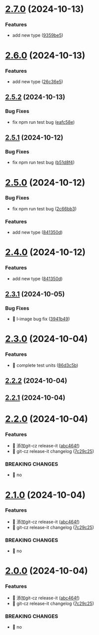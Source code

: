 

# [2.7.0](https://github.com/jiaozenghui/p-test-components/compare/v2.6.0...v2.7.0) (2024-10-13)


### Features

* add new type ([9359be5](https://github.com/jiaozenghui/p-test-components/commit/9359be5b1ee7b9153afe5db6b02537eb47b434c6))

# [2.6.0](https://github.com/jiaozenghui/p-test-components/compare/v2.5.2...v2.6.0) (2024-10-13)


### Features

* add new type ([26c36e5](https://github.com/jiaozenghui/p-test-components/commit/26c36e58f534bc4046b14aea6cbee8c12191f507))

## [2.5.2](https://github.com/jiaozenghui/p-test-components/compare/v2.5.1...v2.5.2) (2024-10-13)


### Bug Fixes

* fix npm run test bug ([eafc58e](https://github.com/jiaozenghui/p-test-components/commit/eafc58e5b11c7d3fe43b39ef3344716f0330af08))

## [2.5.1](https://github.com/jiaozenghui/p-test-components/compare/v2.5.0...v2.5.1) (2024-10-12)


### Bug Fixes

* fix npm run test bug ([b51d8f4](https://github.com/jiaozenghui/p-test-components/commit/b51d8f4df9e4129b396918b4262d34da61f07cf7))

# [2.5.0](https://github.com/jiaozenghui/p-test-components/compare/v2.3.1...v2.5.0) (2024-10-12)


### Bug Fixes

* fix npm run test bug ([2c66bb3](https://github.com/jiaozenghui/p-test-components/commit/2c66bb388e89f255a81aa663870bc0bc22cc100b))


### Features

* add new type ([841350d](https://github.com/jiaozenghui/p-test-components/commit/841350d920c7c3a4abe6271e6d46e53ef0cc01ea))

# [2.4.0](https://github.com/jiaozenghui/p-test-components/compare/v2.3.1...v2.4.0) (2024-10-12)


### Features

* add new type ([841350d](https://github.com/jiaozenghui/p-test-components/commit/841350d920c7c3a4abe6271e6d46e53ef0cc01ea))

## [2.3.1](https://github.com/jiaozenghui/p-test-components/compare/v2.3.0...v2.3.1) (2024-10-05)


### Bug Fixes

* 🐛 l-image bug fix ([3941b49](https://github.com/jiaozenghui/p-test-components/commit/3941b49c50589a62fa449dcc138418b291866d19))

# [2.3.0](https://github.com/jiaozenghui/p-test-components/compare/v2.2.2...v2.3.0) (2024-10-04)


### Features

* 🎸 complete test units ([86d3c5b](https://github.com/jiaozenghui/p-test-components/commit/86d3c5bde6944deebd7a7f166e28c8e48d57fed3))

## [2.2.2](https://github.com/jiaozenghui/p-test-components/compare/v2.2.0...v2.2.2) (2024-10-04)

## [2.2.1](https://github.com/jiaozenghui/p-test-components/compare/v2.2.0...v2.2.1) (2024-10-04)

# [2.2.0](https://github.com/jiaozenghui/p-test-components/compare/v1.0.11...v2.2.0) (2024-10-04)


### Features

* 🎸 添加git-cz release-it ([abc464f](https://github.com/jiaozenghui/p-test-components/commit/abc464f0571813b7191bc58e37479e0dfee74b76))
* 🎸 git-cz release-it changelog ([7c29c25](https://github.com/jiaozenghui/p-test-components/commit/7c29c25fa16ac2eb8fd689f187bdecd313ddcb37))


### BREAKING CHANGES

* 🧨 no

# [2.1.0](https://github.com/jiaozenghui/p-test-components/compare/v1.0.11...v2.1.0) (2024-10-04)


### Features

* 🎸 添加git-cz release-it ([abc464f](https://github.com/jiaozenghui/p-test-components/commit/abc464f0571813b7191bc58e37479e0dfee74b76))
* 🎸 git-cz release-it changelog ([7c29c25](https://github.com/jiaozenghui/p-test-components/commit/7c29c25fa16ac2eb8fd689f187bdecd313ddcb37))


### BREAKING CHANGES

* 🧨 no

# [2.0.0](https://github.com/jiaozenghui/p-test-components/compare/v1.0.11...v2.0.0) (2024-10-04)


### Features

* 🎸 添加git-cz release-it ([abc464f](https://github.com/jiaozenghui/p-test-components/commit/abc464f0571813b7191bc58e37479e0dfee74b76))
* 🎸 git-cz release-it changelog ([7c29c25](https://github.com/jiaozenghui/p-test-components/commit/7c29c25fa16ac2eb8fd689f187bdecd313ddcb37))


### BREAKING CHANGES

* 🧨 no
